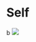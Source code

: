 # Self
b
<a href="https://zenhub.com"><img src="https://raw.githubusercontent.com/ZenHubIO/support/master/zenhub-badge.png"></a>
